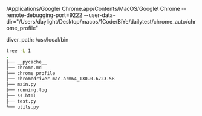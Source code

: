 /Applications/Google\ Chrome.app/Contents/MacOS/Google\ Chrome --remote-debugging-port=9222 --user-data-dir="/Users/daylight/Desktop/macos/1Code/BiYe/dailytest/chrome_auto/chrome_profile"

diver_path: /usr/local/bin


```bash
tree -L 1
.
├── __pycache__
├── chrome.md
├── chrome_profile
├── chromedriver-mac-arm64_130.0.6723.58
├── main.py
├── running.log
├── ss.html
├── test.py
└── utils.py
```

<!-- <button disabled="" aria-label="发送提示" data-testid="send-button" class="mb-1 me-1 flex h-8 w-8 items-center justify-center rounded-full bg-black text-white transition-colors hover:opacity-70 focus-visible:outline-none focus-visible:outline-black disabled:text-[#f4f4f4] disabled:hover:opacity-100 dark:bg-white dark:text-black dark:focus-visible:outline-white disabled:dark:bg-token-text-quaternary dark:disabled:text-token-main-surface-secondary disabled:bg-[#D7D7D7]"><svg width="32" height="32" viewBox="0 0 32 32" fill="none" xmlns="http://www.w3.org/2000/svg" class="icon-2xl"><path fill-rule="evenodd" clip-rule="evenodd" d="M15.1918 8.90615C15.6381 8.45983 16.3618 8.45983 16.8081 8.90615L21.9509 14.049C22.3972 14.4953 22.3972 15.2189 21.9509 15.6652C21.5046 16.1116 20.781 16.1116 20.3347 15.6652L17.1428 12.4734V22.2857C17.1428 22.9169 16.6311 23.4286 15.9999 23.4286C15.3688 23.4286 14.8571 22.9169 14.8571 22.2857V12.4734L11.6652 15.6652C11.2189 16.1116 10.4953 16.1116 10.049 15.6652C9.60265 15.2189 9.60265 14.4953 10.049 14.049L15.1918 8.90615Z" fill="currentColor"></path></svg></button>


<button aria-label="停止流式传输" data-testid="stop-button" class="mb-1 me-1 flex h-8 w-8 items-center justify-center rounded-full bg-black text-white transition-colors hover:opacity-70 focus-visible:outline-none focus-visible:outline-black disabled:text-[#f4f4f4] disabled:hover:opacity-100 dark:bg-white dark:text-black dark:focus-visible:outline-white disabled:dark:bg-token-text-quaternary dark:disabled:text-token-main-surface-secondary disabled:bg-[#D7D7D7]"><svg width="24" height="24" viewBox="0 0 24 24" fill="none" xmlns="http://www.w3.org/2000/svg" class="icon-lg"><rect x="7" y="7" width="10" height="10" rx="1.25" fill="currentColor"></rect></svg></button> -->